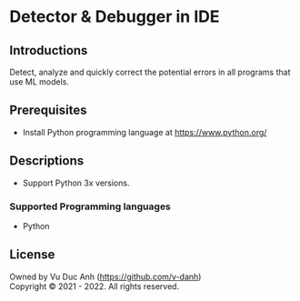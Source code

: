 #  Detector & Debugger in IDE


## Introductions
Detect, analyze and quickly correct the potential errors in all programs that use ML models.

## Prerequisites
+ Install Python programming language at https://www.python.org/

## Descriptions
+ Support Python 3x versions.
### Supported Programming languages
+ Python


## License
Owned by Vu Duc Anh (https://github.com/v-danh) </br>
Copyright © 2021 - 2022. All rights reserved.
